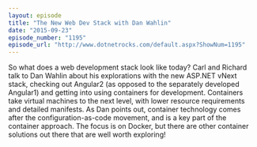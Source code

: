```yaml
---
layout: episode
title: "The New Web Dev Stack with Dan Wahlin"
date: "2015-09-23"
episode_number: "1195"
episode_url: "http://www.dotnetrocks.com/default.aspx?ShowNum=1195"
---
```


So what does a web development stack look like today? Carl and Richard talk to Dan Wahlin about his explorations with the new ASP.NET vNext stack, checking out Angular2 (as opposed to the separately developed Angular1) and getting into using containers for development. Containers take virtual machines to the next level, with lower resource requirements and detailed manifests. As Dan points out, container technology comes after the configuration-as-code movement, and is a key part of the container approach. The focus is on Docker, but there are other container solutions out there that are well worth exploring!
